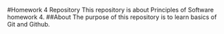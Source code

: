 #Homework 4 Repository 
This repository is about Principles of Software homework 4. 
##About
The purpose of this repository is to learn basics of Git and Github.

